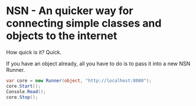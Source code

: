 # NSN - An quicker way for connecting simple classes and objects to the internet

How quick is it? Quick.

If you have an object already, all you have to do is to pass it into a new NSN Runner.

```C#
var core = new Runner(object, "http://localhost:8080");
core.Start();
Console.Read();
core.Stop();
```
